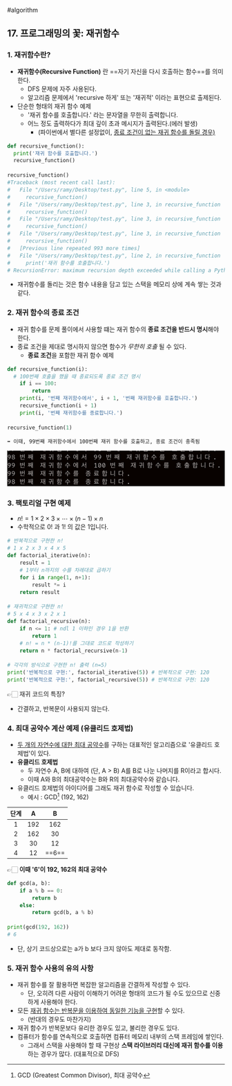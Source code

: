 #algorithm 

## 17. 프로그래밍의 꽃: 재귀함수

### 1. 재귀함수란?

- **재귀함수(Recursive Function)** 란 ==자기 자신을 다시 호출하는 함수==를 의미한다.
  - DFS 문제에 자주 사용된다. 
  - 알고리즘 문제에서 'recursive 하게' 또는 '재귀적' 이라는 표현으로 출제된다.
- 단순한 형태의 재귀 함수 예제
  - '재귀 함수를 호출합니다.' 라는 문자열을 무한히 출력합니다.
  - 어느 정도 출력하다가 최대 깊이 초과 메시지가 출력된다.(에러 발생)
    - (파이썬에서 별다른 설정없이, <u>종료 조건이 없는 재귀 함수를 돌릴 경우)</u>

```python
def recursive_function():
  print('재귀 함수를 호출합니다.')
  recursive_function()
  
recursive_function()
#Traceback (most recent call last):
#   File "/Users/ramy/Desktop/test.py", line 5, in <module>
#     recursive_function()
#   File "/Users/ramy/Desktop/test.py", line 3, in recursive_function
#     recursive_function()
#   File "/Users/ramy/Desktop/test.py", line 3, in recursive_function
#     recursive_function()
#   File "/Users/ramy/Desktop/test.py", line 3, in recursive_function
#     recursive_function()
#   [Previous line repeated 993 more times]
#   File "/Users/ramy/Desktop/test.py", line 2, in recursive_function
#     print('재귀 함수를 호출합니다.')
# RecursionError: maximum recursion depth exceeded while calling a Python object

```
- 재귀함수를 돌리는 것은 함수 내용을 담고 있는 스택을 메모리 상에 계속 쌓는 것과 같다. 



### 2. 재귀 함수의 종료 조건

- 재귀 함수를 문제 풀이에서 사용할 떄는 재귀 함수의 **종료 조건을 반드시 명시**해야 한다.
- 종료 조건을 제대로 명시하지 않으면 함수가 *무한히 호출* 될 수 있다.
  - **종료 조건**을 포함한 재귀 함수 예제

```python
def recursive_function(i):
  # 100번째 호출을 했을 때 종료되도록 종료 조건 명시
	if i == 100:
		return
	print(i, '번째 재귀함수에서', i + 1, '번째 재귀함수를 호출합니다.')
	recursive_function(i + 1)
	print(i, '번째 재귀함수를 종료합니다.')
  
recursive_function(1)
```

    ➡️ 이때, 99번째 재귀함수에서 100번째 재귀 함수를 호출하고, 종료 조건이 충족됨
![](assets/17.%20재귀함수(Recursive%20Function).png)


### 3. 팩토리얼 구현 예제

- $n! = 1 \times 2 \times 3 \times \cdots \times (n - 1) \times n$
- 수학적으로 $0!$ 과 $1!$ 의 값은 1입니다.

```python
# 반복적으로 구현한 n!
# 1 x 2 x 3 x 4 x 5
def factorial_iterative(n):
	result = 1
    # 1부터 n까지의 수를 차례대로 곱하기
    for i in range(1, n+1):
	    result *= i
    return result
  
# 재귀적으로 구현한 n!
# 5 x 4 x 3 x 2 x 1
def factorial_recursive(n):
    if n <= 1: # ndl 1 이하인 경우 1을 반환
	    return 1
    # n! = n * (n-1)!를 그대로 코드로 작성하기
    return n * factorial_recursive(n-1)
  
# 각각의 방식으로 구현한 n! 출력 (n=5)
print('반복적으로 구현:', factorial_iterative(5)) # 반복적으로 구현: 120
print('반복적으로 구현:', factorial_recursive(5)) # 반복적으로 구현: 120
```

  👉🏻 재귀 코드의 특징? 
  - 간결하고, 반복문이 사용되지 않는다. 


### 4. 최대 공약수 계산 예제 (유클리드 호제법)

- <u>두 개의 자연수에 대한 최대 공약수</u>를 구하는 대표적인 알고리즘으로 '유클리드 호제법'이 있다.
- **유클리드 호제법**
	- 두 자연수 A, B에 대하여 (단, A > B) A를 B로 나눈 나머지를 R이라고 합시다. 
	- 이때 A와 B의 최대공약수는 B와 R의 최대공약수와 같습니다. 
- 유클리드 호제법의 아이디어를 그래도 재귀 함수로 작성할 수 있습니다. 
	- 예시 : GCD[^GCD] (192, 162)

| 단계 |  A   |   B   |
| :--: | :--: | :---: |
|  1   | 192  |  162  |
|  2   | 162  |  30   |
|  3   |  30  |  12   |
|  4   |  12  | ==6== |
👉🏻 **이때 '6'이 192, 162의 최대 공약수**

```python
def gcd(a, b):
	if a % b == 0:
	    return b
	else:
	    return gcd(b, a % b)
  
print(gcd(192, 162))
# 6
```
- 단, 상기 코드상으로는 a가 b 보다 크지 않아도 제대로 동작함.


### 5. 재귀 함수 사용의 유의 사항

- 재귀 함수를 잘 활용하면 복잡한 알고리즘을 간결하게 작성할 수 있다. 
	- 단, 오히려 다른 사람이 이해하기 어려운 형태의 코드가 될 수도 있으므로 신중하게 사용해야 한다. 
- 모든 <u>재귀 함수는 반복문을 이용하여 동일한 기능을 구현</u>할 수 있다. 
	- (반대의 경우도 마찬가지)
- 재귀 함수가 반복문보다 유리한 경우도 있고, 불리한 경우도 있다. 
- 컴퓨터가 함수를 연속적으로 호출하면 컴퓨터 메모리 내부의 스택 프레임에 쌓인다.
	- 그래서 스택을 사용해야 할 때 구현상 **스택 라이브러리 대신에 재귀 함수를 이용** 하는 경우가 많다. (대표적으로 DFS) 


[^GCD]: GCD (Greatest Common Divisor), 최대 공약수